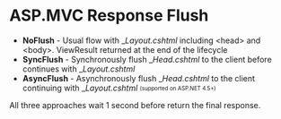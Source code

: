 # ASP.MVC Response Flush

* **NoFlush** - Usual flow with __Layout.cshtml_ including &lt;head&gt; and &lt;body&gt;. ViewResult returned at the end of the lifecycle
* **SyncFlush** - Synchronously flush __Head.cshtml_ to the client before continues with __Layout.cshtml_
* **AsyncFlush** - Asynchronously flush __Head.cshtml_ to the client continuing with __Layout.cshtml_ <sub><sup>(supported on ASP.NET 4.5+)</sub></sub>

All three approaches wait 1 second before return the final response.
